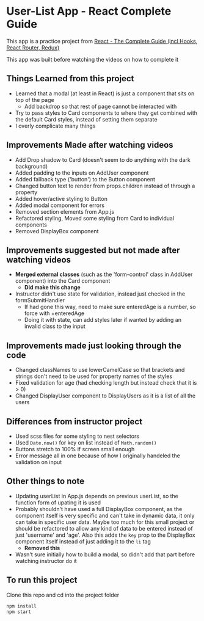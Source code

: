 # User-List App - React Complete Guide

This app is a practice project from [React - The Complete Guide (incl Hooks, React Router, Redux)](https://www.udemy.com/course/react-the-complete-guide-incl-redux/)

This app was built before watching the videos on how to complete it

## Things Learned from this project

- Learned that a modal (at least in React) is just a component that sits on top of the page
  - Add backdrop so that rest of page cannot be interacted with
- Try to pass styles to Card components to where they get combined with the default Card styles, instead of setting them separate
- I overly complicate many things

## Improvements Made after watching videos

- Add Drop shadow to Card (doesn't seem to do anything with the dark background)
- Added padding to the inputs on AddUser component
- Added fallback type ('button') to the Button component
- Changed button text to render from props.children instead of through a property
- Added hover/active styling to Button
- Added modal component for errors
- Removed section elements from App.js
- Refactored styling, Moved some styling from Card to individual components
- Removed DisplayBox component

## Improvements suggested but not made after watching videos

- **Merged external classes** (such as the 'form-control' class in AddUser component) into the Card component
  - **Did make this change**
- Instructor didn't use state for validation, instead just checked in the formSubmitHandler
  - If had gone this way, need to make sure enteredAge is a number, so force with +enteredAge
  - Doing it with state, can add styles later if wanted by adding an invalid class to the input

## Improvements made just looking through the code

- Changed classNames to use lowerCamelCase so that brackets and strings don't need to be used for property names of the styles
- Fixed validation for age (had checking length but instead check that it is > 0)
- Changed DisplayUser component to DisplayUsers as it is a list of all the users

## Differences from instructor project

- Used scss files for some styling to nest selectors
- Used `Date.now()` for key on list instead of `Math.random()`
- Buttons stretch to 100% if screen small enough
- Error message all in one because of how I originally handeled the validation on input

## Other things to note

- Updating userList in App.js depends on previous userList, so the function form of upating it is used
- Probably shouldn't have used a full DisplayBox component, as the component itself is very specific and can't take in dynamic data, it only can take in specific user data. Maybe too much for this small project or should be refactored to allow any kind of data to be entered instead of just 'username' and 'age'. Also this adds the `key` prop to the DisplayBox component itself instead of just adding it to the `li` tag
  - **Removed this**
- Wasn't sure initially how to build a modal, so didn't add that part before watching instructor do it

## To run this project
Clone this repo and cd into the project folder
```bash
npm install
npm start
```
